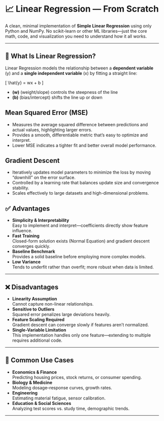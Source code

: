 # 📈 Linear Regression — From Scratch

A clean, minimal implementation of **Simple Linear Regression** using only Python and NumPy. No scikit-learn or other ML libraries—just the core math, code, and visualization you need to understand how it all works.

---

## 🧠 What Is Linear Regression?

Linear Regression models the relationship between a **dependent variable** \(y\) and a **single independent variable** \(x\) by fitting a straight line:

\[
\hat{y} = wx + b
\]

- **\(w\)** (weight/slope) controls the steepness of the line  
- **\(b\)** (bias/intercept) shifts the line up or down  

## Mean Squared Error (MSE)
- Measures the average squared difference between predictions and actual values, highlighting larger errors.  
- Provides a smooth, differentiable metric that’s easy to optimize and interpret.  
- Lower MSE indicates a tighter fit and better overall model performance.  

## Gradient Descent
- Iteratively updates model parameters to minimize the loss by moving “downhill” on the error surface.  
- Controlled by a learning rate that balances update size and convergence stability.  
- Scales effectively to large datasets and high-dimensional problems.  

## ✅ Advantages

- **Simplicity & Interpretability**  
  Easy to implement and interpret—coefficients directly show feature influence.  
- **Fast Training**  
  Closed-form solution exists (Normal Equation) and gradient descent converges quickly.  
- **Baseline Benchmark**  
  Provides a solid baseline before employing more complex models.  
- **Low Variance**  
  Tends to underfit rather than overfit; more robust when data is limited.

---

## ❌ Disadvantages

- **Linearity Assumption**  
  Cannot capture non-linear relationships.  
- **Sensitive to Outliers**  
  Squared error penalizes large deviations heavily.  
- **Feature Scaling Required**  
  Gradient descent can converge slowly if features aren’t normalized.  
- **Single-Variable Limitation**  
  This implementation handles only one feature—extending to multiple requires additional code.

---

## 🎯 Common Use Cases

- **Economics & Finance**  
  Predicting housing prices, stock returns, or consumer spending.  
- **Biology & Medicine**  
  Modeling dosage–response curves, growth rates.  
- **Engineering**  
  Estimating material fatigue, sensor calibration.  
- **Education & Social Sciences**  
  Analyzing test scores vs. study time, demographic trends.

---
